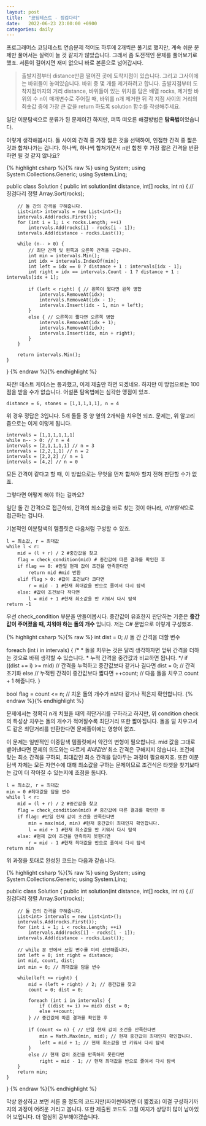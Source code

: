 ```yaml
---
layout: post
title:  "코딩테스트 - 징검다리"
date:   2022-06-23 23:00:00 +0900
categories: daily
---
```


프로그래머스 코딩테스트 연습문제 적어도 하루에 2개씩은 풀기로 했지만, 계속 쉬운 문제만 풀어서는 실력이 늘 것 같지가 않았습니다. 그래서 좀 도전적인 문제를 풀어보기로 했죠. 서론이 길어지면 재미 없으니 바로 본론으로 넘어갑시다.

> 출발지점부터 distance만큼 떨어진 곳에 도착지점이 있습니다. 그리고 그사이에는 바위들이 놓여있습니다. 바위 중 몇 개를 제거하려고 합니다. 출발지점부터 도착지점까지의 거리 distance, 바위들이 있는 위치를 담은 배열 rocks, 제거할 바위의 수 n이 매개변수로 주어질 때, 바위를 n개 제거한 뒤 각 지점 사이의 거리의 최솟값 중에 가장 큰 값을 return 하도록 solution 함수를 작성해주세요.

일단 이분탐색으로 분류가 된 문제이긴 하지만, 퍼뜩 떠오른 해결방법은 <strong>탐욕법</strong>이었습니다.

이렇게 생각해봅시다. 돌 사이의 간격 중 가장 짧은 것을 선택하여, 인접한 간격 중 짧은 것과 합쳐나가는 겁니다. 하나씩, 하나씩 합쳐가면서 n번 합친 후 가장 짧은 간격을 반환하면 될 것 같지 않나요?

{% highlight csharp %}{% raw %}
using System;
using System.Collections.Generic;
using System.Linq;

public class Solution {
    public int solution(int distance, int[] rocks, int n) {
        // 징검다리 정렬
        Array.Sort(rocks);

        // 돌 간의 간격을 구해줍니다.
        List<int> intervals = new List<int>();
        intervals.Add(rocks.First());
        for (int i = 1; i < rocks.Length; ++i)
            intervals.Add(rocks[i] - rocks[i - 1]);
        intervals.Add(distance - rocks.Last());
        
        while (n-- > 0) {
            // 최단 간격 및 왼쪽과 오른쪽 간격을 구합니다.
            int min = intervals.Min();
            int idx = intervals.IndexOf(min);
            int left = idx == 0 ? distance + 1 : intervals[idx - 1];
            int right = idx == intervals.Count - 1 ? distance + 1 : intervals[idx + 1];
            
            if (left < right) { // 왼쪽이 짧다면 왼쪽 병합
                intervals.RemoveAt(idx);
                intervals.RemoveAt(idx - 1);
                intervals.Insert(idx - 1, min + left);
            }
            else { // 오른쪽이 짧다면 오른쪽 병합
                intervals.RemoveAt(idx + 1);
                intervals.RemoveAt(idx);
                intervals.Insert(idx, min + right);
            }
        }
        
        return intervals.Min();
    }
}
{% endraw %}{% endhighlight %}

짜잔! 테스트 케이스는 통과했고, 이제 제출만 하면 되겠네요.
하지만 이 방법으로는 100점을 받을 수가 없습니다. 어설픈 탐욕법에는 심각한 맹점이 있죠.

```distance = 6, stones = [1,1,1,1,1], n = 4```

위 경우 정답은 3입니다. 5개 돌들 중 양 옆의 2개씩을 치우면 되죠.
문제는, 위 알고리즘으로는 이게 이렇게 됩니다.

```
intervals = [1,1,1,1,1,1]
while n-- > 0: // n = 4
intervals = [2,1,1,1,1] // n = 3
intervals = [2,2,1,1] // n = 2
intervals = [2,2,2] // n = 1
intervals = [4,2] // n = 0
```

모든 간격이 같다고 할 때, 이 방법으로는 무엇을 먼저 합쳐야 할지 전혀 판단할 수가 없죠.

그렇다면 어떻게 해야 하는 걸까요?

일단 돌 간 간격으로 접근하되, 간격의 최소값을 바로 찾는 것이 아니라, <em>이분탐색</em>으로 접근하는 겁니다.

기본적인 이분탐색의 템플릿은 다음처럼 구성할 수 있죠.

```
l = 최소값, r = 최대값
while l < r:
    mid = (l + r) / 2 #중간값을 찾고
    flag = check_condition(mid) # 중간값에 따른 결과를 확인한 후
    if flag == 0: #만일 현재 값이 조건을 만족한다면
        return mid #mid 반환
    elif flag > 0: #값이 조건보다 크다면
        r = mid - 1 #현재 최대값을 반으로 줄여서 다시 탐색
    else: #값이 조건보다 작다면
        l = mid + 1 #현재 최소값을 반 키워서 다시 탐색
return -1
```

우선 check_condition 부분을 만들어봅시다. 중간값이 유효한지 판단하는 기준은 
<strong>중간값이 주어졌을 때, 치워야 하는 돌의 개수</strong>
입니다. 저는 C# 문법으로 이렇게 구성했죠.

{% highlight csharp %}{% raw %}
int dist = 0; // 돌 간 간격을 더할 변수

foreach (int i in intervals) {
    /*
     * 돌을 치우는 것은 달리 생각하자면 앞뒤 간격을 더하는 것으로 바꿔 생각할 수 있습니다.
     * 누적 간격을 중간값과 비교하면 됩니다.
     */
    if ((dist += i) >= mid) // 간격을 누적하고 중간값보다 같거나 길다면
        dist = 0; // 간격 초기화
    else // 누적된 간격이 중간값보다 짧다면
        ++count; // 다음 돌을 치우고 count + 1 해줍니다.
}

bool flag = count <= n; // 치운 돌의 개수가 n보다 같거나 적은지 확인합니다.
{% endraw %}{% endhighlight %}

문제에서는 정확히 n개 치웠을 때의 최단거리를 구하라고 하지만, 위 condition check의 특성상 치우는 돌의 개수가 적어질수록 최단거리 또한 짧아집니다. 돌을 덜 치우고서도 같은 최단거리를 반환한다면 문제풀이에는 영향이 없죠.

이 문제는 일반적인 이중탐색 템플릿에서 약간의 변형이 필요합니다. mid 값을 그대로 뱉어낸다면 문제의 의도와는 다르게 <em>최대값인</em> 최소 간격은 구해지지 않습니다. 조건에 맞는 최소 간격을 구하되, 최대값인 최소 간격을 담아두는 과정이 필요해지죠. 또한 이분탐색 자체는 모든 자연수에 대해 최소값을 구하는 문제이므로 조건식은 타겟을 찾기보다는 값이 더 작아질 수 있는지에 초점을 둡니다.

```
l = 최소값, r = 최대값
min = 0 #최대값을 담을 변수
while l < r:
    mid = (l + r) / 2 #중간값을 찾고
    flag = check_condition(mid) # 중간값에 따른 결과를 확인한 후
    if flag: #만일 현재 값이 조건을 만족한다면
        min = max(mid, min) #현재 중간값이 최대인지 확인합니다.
        l = mid + 1 #현재 최소값을 반 키워서 다시 탐색
    else: #현재 값이 조건을 만족하지 못한다면
        r = mid - 1 #현재 최대값을 반으로 줄여서 다시 탐색
return min
```

위 과정을 토대로 완성된 코드는 다음과 같습니다.

{% highlight csharp %}{% raw %}
using System;
using System.Collections.Generic;
using System.Linq;

public class Solution {
    public int solution(int distance, int[] rocks, int n) {
        // 징검다리 정렬
        Array.Sort(rocks);

        // 돌 간의 간격을 구해줍니다.
        List<int> intervals = new List<int>();
        intervals.Add(rocks.First());
        for (int i = 1; i < rocks.Length; ++i)
            intervals.Add(rocks[i] - rocks[i - 1]);
        intervals.Add(distance - rocks.Last());
        
        // while 문 안에서 쓰일 변수를 미리 선언해줍니다.
        int left = 0; int right = distance;
        int mid, count, dist;
        int min = 0; // 최대값을 담을 변수
        
        while(left <= right) { 
            mid = (left + right) / 2; // 중간값을 찾고
            count = 0; dist = 0;
            
            foreach (int i in intervals) {
                if ((dist += i) >= mid) dist = 0;
                else ++count;
            } // 중간값에 따른 결과를 확인한 후
            
            if (count <= n) { // 만일 현재 값이 조건을 만족한다면
                min = Math.Max(min, mid); // 현재 중간값이 최대인지 확인합니다.
                left = mid + 1; // 현재 최소값을 반 키워서 다시 탐색
            }
            else // 현재 값이 조건을 만족하지 못한다면
                right = mid - 1; // 현재 최대값을 반으로 줄여서 다시 탐색
        }
        return min;
    }
}
{% endraw %}{% endhighlight %}

막상 완성하고 보면 서른 줄 정도의 코드지만(파이썬이라면 더 짧겠죠) 이걸 구성하기까지의 과정이 어려운 거라고 봅니다. 또한 제출된 코드도 고칠 여지가 상당히 많이 남아있어 보입니다. 더 열심히 공부해야겠습니다.